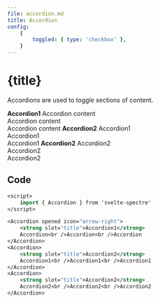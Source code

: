 ```yaml
---
file: accordion.md
title: Accordion
config:
    {
        toggled: { type: 'checkbox' },
    }
---
```


<script>
    import {Accordion, Grid, Col} from '$lib'
    import Knobs from '../_knobs.svelte'

    let state = { toggled: true }
</script>

# {title}

Accordions are used to toggle sections of content.

<p>
    <Accordion opened bind:toggled={state.toggled} icon="arrow-right">
        <strong slot="title">Accordion1</strong>
        Accordion content<br />Accordion content<br />Accordion content
    </Accordion>
    <Accordion bind:toggled={state.toggled} icon="arrow-right">
        <strong slot="title">Accordion2</strong>
        Accordion1<br />Accordion1<br />Accordion1
    </Accordion>
    <Accordion bind:toggled={state.toggled} icon="arrow-right">
        <strong slot="title">Accordion2</strong>
        Accordion2<br />Accordion2<br />Accordion2
    </Accordion>
</p>

<p>
    <Knobs bind:state={state} {config}/>
</p>

## Code

```sv
<script>
    import { Accordion } from 'svelte-spectre'
</script>

<Accordion opened icon="arrow-right">
    <strong slot="title">Accordion1</strong>
    Accordion<br />Accordion<br />Accordion
</Accordion>
<Accordion>
    <strong slot="title">Accordion2</strong>
    Accordion1<br />Accordion1<br />Accordion1
</Accordion>
<Accordion>
    <strong slot="title">Accordion2</strong>
    Accordion2<br />Accordion2<br />Accordion2
</Accordion>
```
